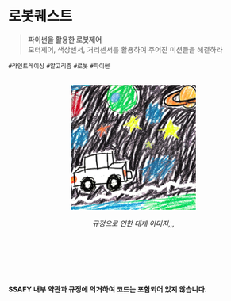 # 로봇퀘스트
> **파이썬을 활용한 로봇제어**   
모터제어, 색상센서, 거리센서를 활용하여 주어진 미션들을 해결하라   

`#라인트레이싱` `#알고리즘` `#로봇` `#파이썬`

<br />

<div style="text-align: center;">
  <img src="./robot_quest.png" width="50%">
  <p><em>규정으로 인한 대체 이미지,,,</em></p>
</div>

<br /><br /><br /><br /><br />

**SSAFY 내부 약관과 규정에 의거하여 코드는 포함되어 있지 않습니다.**
